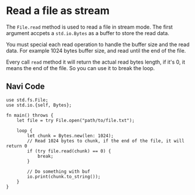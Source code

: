 # Read a file as stream

The `File.read` method is used to read a file in stream mode. The first argument accpets a `std.io.Bytes` as a buffer to store the read data.

You must special each read operation to handle the buffer size and the read data. For example 1024 bytes buffer size, and read until the end of the file.

Every call `read` method it will return the actual read bytes length, if it's 0, it means the end of the file. So you can use it to break the loop.

## Navi Code

```nv, no_run
use std.fs.File;
use std.io.{self, Bytes};

fn main() throws {
    let file = try File.open("path/to/file.txt");

    loop {
        let chunk = Bytes.new(len: 1024);
        // Read 1024 bytes to chunk, if the end of the file, it will return 0
        if (try file.read(chunk) == 0) {
            break;
        }

        // Do something with buf
        io.print(chunk.to_string());
    }
}
```
